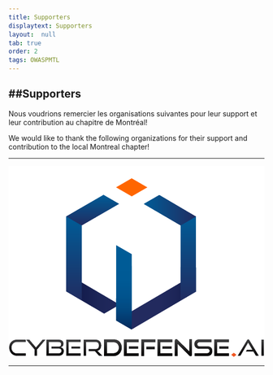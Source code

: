 ```yaml
---
title: Supporters
displaytext: Supporters
layout:  null
tab: true
order: 2
tags: OWASPMTL
---
```


##Supporters
----------
Nous voudrions remercier les organisations suivantes pour leur support et
leur contribution au chapitre de Montréal\!

We would like to thank the following organizations for their support and
contribution to the local Montreal chapter\!

-------------------------------------------------------------------

![CyberDefense.ai Logo](assets/images/logo_cybersecurity_20210601.png)

---
